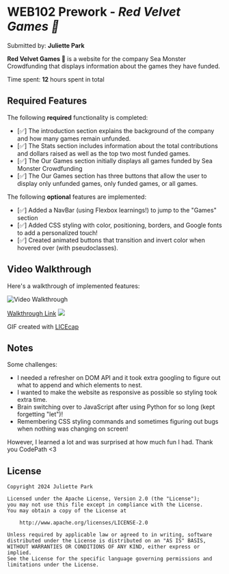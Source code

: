 # WEB102 Prework - *Red Velvet Games 🍰*

Submitted by: **Juliette Park**

**Red Velvet Games 🍰** is a website for the company Sea Monster Crowdfunding that displays information about the games they have funded.

Time spent: **12** hours spent in total

## Required Features

The following **required** functionality is completed:

* [✅] The introduction section explains the background of the company and how many games remain unfunded.
* [✅] The Stats section includes information about the total contributions and dollars raised as well as the top two most funded games.
* [✅] The Our Games section initially displays all games funded by Sea Monster Crowdfunding
* [✅] The Our Games section has three buttons that allow the user to display only unfunded games, only funded games, or all games.

The following **optional** features are implemented:

* [✅] Added a NavBar (using Flexbox learnings!) to jump to the "Games" section
* [✅] Added CSS styling with color, positioning, borders, and Google fonts to add a personalized touch! 
* [✅] Created animated buttons that transition and invert color when hovered over (with pseudoclasses).

## Video Walkthrough

Here's a walkthrough of implemented features:

<img src='https://imgur.com/a/w6wxBru' title='Video Walkthrough' width='' alt='Video Walkthrough' />

[Walkthrough Link](https://imgur.com/a/w6wxBru)
![](https://github.com/juliettepark/web102_prework/blob/main/web102_prework_demo.gif)
<!-- Replace this with whatever GIF tool you used! -->
GIF created with [LICEcap](https://www.cockos.com/licecap/)
<!-- Recommended tools:
[Kap](https://getkap.co/) for macOS
[ScreenToGif](https://www.screentogif.com/) for Windows
[peek](https://github.com/phw/peek) for Linux. -->

## Notes

Some challenges:
* I needed a refresher on DOM API and it took extra googling to figure out what to append and which elements to nest.
* I wanted to make the website as responsive as possible so styling took extra time.
* Brain switching over to JavaScript after using Python for so long (kept forgetting "let")!
* Remembering CSS styling commands and sometimes figuring out bugs when nothing was changing on screen!

However, I learned a lot and was surprised at how much fun I had. Thank you CodePath <3

## License

    Copyright 2024 Juliette Park

    Licensed under the Apache License, Version 2.0 (the "License");
    you may not use this file except in compliance with the License.
    You may obtain a copy of the License at

        http://www.apache.org/licenses/LICENSE-2.0

    Unless required by applicable law or agreed to in writing, software
    distributed under the License is distributed on an "AS IS" BASIS,
    WITHOUT WARRANTIES OR CONDITIONS OF ANY KIND, either express or implied.
    See the License for the specific language governing permissions and
    limitations under the License.
